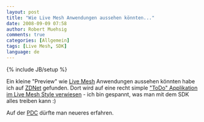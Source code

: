 ```yaml
---
layout: post
title: "Wie Live Mesh Anwendungen aussehen könnten..."
date: 2008-09-09 07:58
author: Robert Muehsig
comments: true
categories: [Allgemein]
tags: [Live Mesh, SDK]
language: de
---
```

{% include JB/setup %}
<p>Ein kleine "Preview" wie <a href="{{BASE_PATH}}/2008/08/07/live-mesh-tech-preview/" target="_blank">Live Mesh</a> Anwendungen aussehen könnten habe ich auf <a href="http://blogs.zdnet.com/microsoft/?p=1574" target="_blank">ZDNet</a> gefunden. Dort wird auf eine recht simple <a href="http://www.istartedsomething.com/20080908/applications-coming-soon-to-a-mesh-near-you/" target="_blank">"ToDo" Applikation im Live Mesh Style verwiesen</a> - ich bin gespannt, was man mit dem SDK alles treiben kann :)</p> <p>Auf der <a href="http://www.microsoftpdc.com/" target="_blank">PDC</a> dürfte man neueres erfahren.</p>
